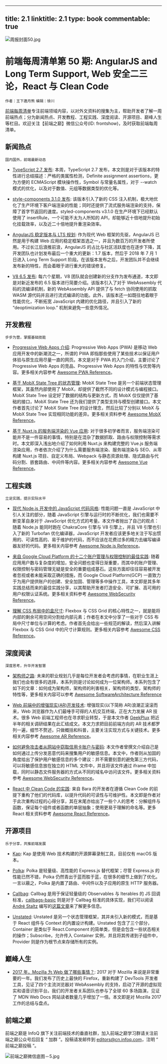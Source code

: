 
---
title: 2.1
linktitle: 2.1
type: book
commentable: true
---

![周报封面50.jpg](http://upload-images.jianshu.io/upload_images/1647496-158b53fefd7a44fa.jpg?imageMogr2/auto-orient/strip%7CimageView2/2/w/1240)

# 前端每周清单第 50 期: AngularJS and Long Term Support, Web 安全二三论，React 与 Clean Code

`作者：王下邀月熊` `编辑：徐川`

[前端每周清单](http://www.infoq.com/cn/FE-Weekly)专注前端领域内容，以对外文资料的搜集为主，帮助开发者了解一周前端热点；分为新闻热点、开发教程、工程实践、深度阅读、开源项目、巅峰人生等栏目。欢迎关注【前端之巅】微信公众号(ID: frontshow)，及时获取前端每周清单。

## 新闻热点

`国内国外，前端最新动态`

- [TypeScript 2.7 发布](https://parg.co/UvA): 本周，TypeScript 2.7 发布，本文则是对于该版本的特性进行总结描述：严格的类属性检测，Definite assignment assertions，更为方便的 ECMAScript 模块操作性，Symbol 与常量名属性，对于 --watch 模式的优化，以及对于数值、元组等数据类型的优化等。

- [style-components 3.1.0 发布](https://parg.co/Uvd): 该版本引入了新的 CSS 注入机制，极大地优化了生产环境下客户端渲染的性能；同时还提供了流式服务端渲染的支持，保障了首字节返回的速度。styled-components v3.1.0 在生产环境下已经默认使用了 insertRule，一个可能不太为人所知的 API，却能够近十倍地提升初始化挂载效率，以及近二十倍地提升重渲染效率。

- [AngularJS 稳定版本与 LTS 规划](https://parg.co/UvQ): 作为现代 Web 框架的先驱，AngularJS 已然是用于构建 Web 应用的稳定框架首选之一，并且为数百万的开发者所使用。不过长江后浪推前浪，AngularJS 的占比与社区活跃度也在逐步下降，其开发团队也计划发布最后一个重大的更新：1.7 版本，然后于 2018 年 7 月 1 日进入 Long Term Support 阶段。在该版本发布之后，开发团队并不会继续发布新的特性，而会着眼于进行重大的错误修复。

- [V8 6.5 发布](https://v8project.blogspot.my/2018/02/v8-release-65.html): 每六个星期，V8 团队就会创建新的分支作为发布通道，本文即是对新近发布的 6.5 版本进行简要介绍。该版本引入了对于 WebAssembly 代码的流编译机制，新的 WebAssembly API 提供了与 fetch 协同使用的抓取 WASM 源代码并且进行流式编译的功能。此外，该版本还一如既往地着眼于性能优化，不断拓宽 JavaScript 内建的优化路径，并且引入了新的 “deoptimization loop.” 机制来避免一些意外情况。

## 开发教程

`步步为营，掌握基础技能`

- [Progressive Web Apps 介绍](https://parg.co/ULc): Progressive Web Apps (PWA) 是移动 Web 应用开发中的新潮流之一，所谓的 PWA 即指那些使用了某些技术以保证用户体验与原生应用尽量一直的网页。本文是对于 PWA 的入门介绍，主要讨论了 Progressive Web Apps 的竞品、Progressive Web Apps 的特性与优势等内容。更多相关内容参考 [Awesome PWA Reference](https://github.com/wx-chevalier/Awesome-Lists#production)。

- [基于 MobX State Tree 的状态管理](https://parg.co/Uvj): MobX State Tree 是另一个前端状态管理框架，其虽然内部使用了 MobX，却提供了截然不同的设计模式与编程接口。MobX State Tree 设定好了数据的结构与更新方式，而 MobX 仅仅提供了基础的接口，MobX State Tree 还为我们提供了类型支持与模型创建接口。本文作者首先讨论了 MobX State Tree 的设计理念，然后比较了分别以 MobX 与 MobX State Tree 实现相同功能的差异。更多相关资料参考 [Awesome MobX Reference](https://github.com/wx-chevalier/Awesome-Lists#framework)。

- [基于 Nuxt.js 的服务端渲染的 Vue 应用](https://parg.co/UvF): 对于很多初学者而言，服务端渲染可能并不是一件容易的事情，特别是在混杂了数据抓取、路由与权限控制等需求时。本文即深入浅出地介绍了如何利用 Nuxt.js 来构建完整的 Vue.js 服务端渲染应用，作者依次介绍了为什么需要服务端渲染、服务端渲染与 SEO、从零构建 Nuxt.js 项目、自定义布局、Webpack 与静态资源处理、隐式路由与代码分割、嵌套路由、中间件等内容。更多相关内容参考 [Awesome Vue Reference](https://github.com/wx-chevalier/Awesome-Lists#framework)。

## 工程实践

`立足实践，提示实际水平`

- [现代 Node.js 开发中的 JavaScript 代码风格](https://parg.co/UvG): 性能问题一直是 JavaScript 中引人关注的部分，随着 JavaScript 引擎与运行时的不断优化，我们也需要不断变革自身对于 JavaScript 优化方式的考量。本文作者抛出了自己的观点：随着 Node.js 能同时跑在 ChakraCore 引擎与 V8 引擎上，并且 V8 引擎也引入了新的 Turbofan 优化编译器，JavaScript 开发者应该更多地关注于写出惯用的、可读性高的、易于维护的代码，而不应该在花费过多的精力去编写编译器友好的代码。更多相关内容参考 [Awesome Node.js Reference](https://github.com/wx-chevalier/Awesome-Lists#webframework)。

- [来自 Google Cloud Platform 的十二个账户管理与权限控制的最佳实践](https://parg.co/U9A): 随着应用用户数与复杂度的增加，安全问题也变得日渐重要，而其中的账户管理、权限控制与密码管理无疑是安全的重要组成基石。这些方面却往往容易被开发者忽视或者未能采取正确的措施，而 Google Cloud Platform(GCP) 一直致力于为用户提供账户的创建、安全加固、管理等多中操作工具，本文即是其多年实践总结而来的最佳实践分享，以其帮助开发者打造安全、可扩展、高可用的用户权限认证系统。更多相关资料参考 [Awesome WebSecurity Reference](https://github.com/wx-chevalier/Awesome-Lists#websecurity)。

- [理解 CSS 布局中的盒尺寸](https://parg.co/Ukr): Flexbox 与 CSS Grid 的核心特性之一，就是能将内部的剩余可用空间分割给内部元素；作者在本文中分享了一些对于 CSS 布局中尺寸单位与计算的考虑。作者首先会给出一些规范的解读，然后深入讲解 Flexbox 与 CSS Grid 中的尺寸计算规则。更多相关内容参考 [Awesome CSS Reference](https://github.com/wx-chevalier/Awesome-Lists#syntax)。

## 深度阅读

`深度思考，升华开发智慧`

- [架构师之路](https://parg.co/Uv2): 未来的职业规划几乎是每位开发者会考虑的事情，在职业生涯上我们也会有很多的选择，本系列则是讨论如何成为一位架构师。本系列包含了如下的文章：如何成为架构师，架构师的利害相关，架构师的类型，架构师的特性等，更多相关内容可以参考 [Awesome SoftwareArchitecture Reference](https://github.com/wx-chevalier/Awesome-Lists#softwarearchitecture)

- [Web 前端中的增强现实(AR)开发技术](https://parg.co/UvW): 增强现实(以下简称 AR)浪潮正滚滚而来，Web 浏览器作为人们最唾手可得的人机交互终端，正在大力发展 AR 技术。很多 Web 前端工程师也在寻求职业转型，于是本文作者 [GeekPlux](http://geekplux.com/) 把近半年的相关调研结果在此汇结成文。本文力求把目前前端方向的 AR 技术都罗列一遍，细节不赘述，只做概括和科普，主要关注实现方式与关键技术。更多相关内容参考 [Awesome AR Reference](https://github.com/wx-chevalier/Awesome-Lists#vr)。

- [如何避免攻击者从网站中窃取信用卡账户与密码](https://parg.co/Uvz): 本文作者曾撰文介绍自己是如何通过上传分发恶意代码来搜集用户的敏感信息。本文中，作者则从加固的角度给出了保护用户敏感信息的多个建议：并不需要刻意的避免第三方代码，可以将敏感信息放在独立的 HTML 文件中，并且将该文件通过 iframe 中加载，同时以静态文件服务器的方式从不同的域名中访问该文件。更多相关资料参考 [Awesome WebSecurity Reference](https://github.com/wx-chevalier/Awesome-Lists#websecurity)。

- [React 中 Clean Code 的实践](https://codeburst.io/clean-code-in-react-fe11372f331c): 来自 Bara 的开发者在遵循 Clean Code 的前提下重构了他们的代码库，以提升代码的可读性与可维护性。本文即是作者对于此次重构过程的心得分享，其在末尾亦给出了一些个人的思考：分解组件与函数，保证每个组件或者函数的单层抽象；使用更易于理解的命名等。更多 React 相关资料参考 [Awesome React Reference](https://github.com/wx-chevalier/Awesome-Lists#framework)。

## 开源项目

`乐于分享，共推前端发展`

- [Kap](https://github.com/wulkano/kap): Kap 是使用 Web 技术构建的开源屏幕录制工具，目前仅有 macOS 版本。

- [Polka](https://github.com/lukeed/polka): Polka 是轻量级、高性能的 Express.js 替代框架；尽管 Express.js 的性能已然不错，Polka 仍然青出于蓝而胜于蓝，在很多的细节上做到了优化。一言以蔽之，Polka 是内置了路由、中间件以及子应用的原生 HTTP 服务器。

- [Callbag](https://github.com/callbag/callbag): Callbag 是用于保证轻量级的 Observables 与 Iterables 的 JS 回调标准，[callbags-basic](https://github.com/staltz/callbag-basics) 则是对于 Callbag 标准的具体实现，我们可以阅读 [André Staltz](https://twitter.com/andrestaltz) 编写的[这篇文章](https://staltz.com/why-we-need-callbags.html)来了解更多信息。

- [Unstated](https://github.com/thejameskyle/unstated): Unstated 是另一个状态管理框架，其并未引入新的模式，而是基于 React 组件与 Context 的内置设计构建。Unstated 包含了三个部分，Container 是类似于 React.Component 的简单类，但是会包含一些状态相关的操作；Subscribe，允许传入 Container 实例，并且将其传递到子组件中，Provider 则是作为根节点来存储所有的实例。

## 巅峰人生

- [2017 年，Mozilla 为 Web 做了哪些事情？](https://mp.weixin.qq.com/s/8zN4jlg-HpsdFSTxqFC08g): 2017 对于 Mozilla 来说是非常重要的一年。我们发布了历史上最快的 Firefox，重新构建了 DevTools 开发者工具，见证了四个主流浏览器对 WebAssembly 的支持，启动了开源的虚拟现实和语音识别平台。我们的开发者关系团队也参与了全球 60 多场路演，见证了 MDN Web Docs 网站读者数量几乎增加了一倍。本文即是对 Mozilla 2017 工作的总结与盘点。

## 前端之巅

前端之巅是 InfoQ 旗下关注前端技术的垂直社群，加入前端之巅学习群请关注前端之巅公众号后回复 “ 加群 ”。投稿请发邮件到 editors@cn.infoq.com，注明 “ 前端之巅投稿 ”。

![前端之巅微信底图－5.jpg](http://upload-images.jianshu.io/upload_images/1647496-01712a993d2b23de.jpg?imageMogr2/auto-orient/strip%7CimageView2/2/w/1240)

    